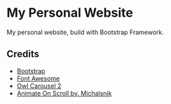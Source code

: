 # My Personal Website

My personal website, build with Bootstrap Framework.

## Credits

- [Bootstrap](https://getbootstrap.com/)
- [Font Awesome](https://fontawesome.com/)
- [Owl Carousel 2](https://owlcarousel2.github.io/OwlCarousel2/)
- [Animate On Scroll by. Michalsnik](https://michalsnik.github.io/aos/)
